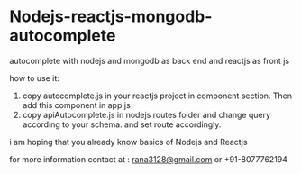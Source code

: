 # Nodejs-reactjs-mongodb-autocomplete
autocomplete with nodejs and mongodb as back end and reactjs as front js


how to use it:

1. copy autocomplete.js in your reactjs project in component section. Then add this component in app.js
2. copy apiAutocomplete.js in nodejs routes folder and change query according to your schema. and set route accordingly.

i am hoping that you already know basics of Nodejs and Reactjs


for more information contact at : rana3128@gmail.com  or +91-8077762194
 
